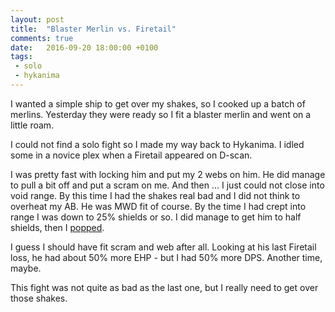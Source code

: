 ```yaml
---
layout: post
title:  "Blaster Merlin vs. Firetail"
comments: true
date:   2016-09-20 18:00:00 +0100
tags: 
 - solo
 - hykanima
---
```

I wanted a simple ship to get over my shakes, so I cooked up a batch of merlins.
Yesterday they were ready so I fit a blaster merlin and went on a little roam.

I could not find a solo fight so I made my way back to Hykanima. I idled some
in a novice plex when a Firetail appeared on D-scan.

I was pretty fast with locking him and put my 2 webs on him.  He did manage to pull
a bit off and put a scram on me.  And then ... I just could not close into void range.
By this time I had the shakes real bad and I did not think to overheat my AB.
He was MWD fit of course.  By the time I had crept into range I was down to 
25% shields or so.  I did manage to get him to half shields, 
then I [popped](https://zkillboard.com/kill/56185929/).

I guess I should have fit scram and web after all.  Looking at his last Firetail loss, he
had about 50% more EHP - but I had 50% more DPS.  Another time, maybe.

This fight was not quite as bad as the last one, but I really need to get over those shakes.
